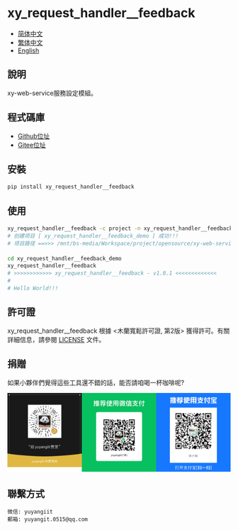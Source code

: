 <!--
 * @Author: 余洋 yuyangit.0515@qq.com
 * @Date: 2024-10-18 13:02:22
 * @LastEditors: 余洋 yuyangit.0515@qq.com
 * @LastEditTime: 2024-10-23 20:51:56
 * @FilePath: /xy_request_handler__feedback/readme/README_zh_TW.md
 * @Description: 这是默认设置,请设置`customMade`, 打开koroFileHeader查看配置 进行设置: https://github.com/OBKoro1/koro1FileHeader/wiki/%E9%85%8D%E7%BD%AE
-->
# xy_request_handler__feedback

- [简体中文](README_zh_CN.md)
- [繁体中文](README_zh_TW.md)
- [English](README_en.md)

## 說明

xy-web-service服務設定模組。

## 程式碼庫

- <a href="https://github.com/xy-web-service/xy_request_handler__feedback.git" target="_blank">Github位址</a>  
- <a href="https://gitee.com/xy-web-service/xy_request_handler__feedback.git" target="_blank">Gitee位址</a>

## 安裝

```bash
pip install xy_request_handler__feedback
```

## 使用

```bash
xy_request_handler__feedback -c project -n xy_request_handler__feedback_demo
# 创建项目 [ xy_request_handler__feedback_demo ] 成功!!!
# 项目路径 ==>>> /mnt/bs-media/Workspace/project/opensource/xy-web-service/xy_request_handler__feedback/test/xy_request_handler__feedback_demo

cd xy_request_handler__feedback_demo
xy_request_handler__feedback
# >>>>>>>>>>>> xy_request_handler__feedback - v1.0.1 <<<<<<<<<<<<<
#
# Hello World!!!
```

## 許可證
xy_request_handler__feedback 根據 <木蘭寬鬆許可證, 第2版> 獲得許可。有關詳細信息，請參閱 [LICENSE](../LICENSE) 文件。

## 捐贈

如果小夥伴們覺得這些工具還不錯的話，能否請咱喝一杯咖啡呢?  

![Pay-Total](./Pay-Total.png)

## 聯繫方式

```
微信: yuyangiit
郵箱: yuyangit.0515@qq.com
```
